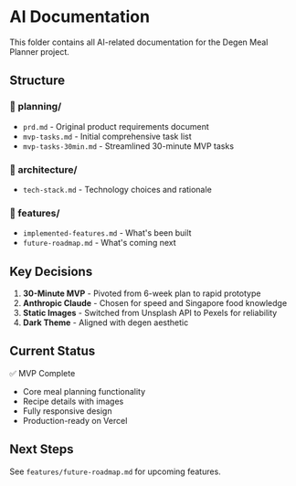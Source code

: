 # AI Documentation

This folder contains all AI-related documentation for the Degen Meal Planner project.

## Structure

### 📁 planning/
- `prd.md` - Original product requirements document
- `mvp-tasks.md` - Initial comprehensive task list
- `mvp-tasks-30min.md` - Streamlined 30-minute MVP tasks

### 📁 architecture/
- `tech-stack.md` - Technology choices and rationale

### 📁 features/
- `implemented-features.md` - What's been built
- `future-roadmap.md` - What's coming next

## Key Decisions

1. **30-Minute MVP** - Pivoted from 6-week plan to rapid prototype
2. **Anthropic Claude** - Chosen for speed and Singapore food knowledge
3. **Static Images** - Switched from Unsplash API to Pexels for reliability
4. **Dark Theme** - Aligned with degen aesthetic

## Current Status

✅ MVP Complete
- Core meal planning functionality
- Recipe details with images
- Fully responsive design
- Production-ready on Vercel

## Next Steps

See `features/future-roadmap.md` for upcoming features.